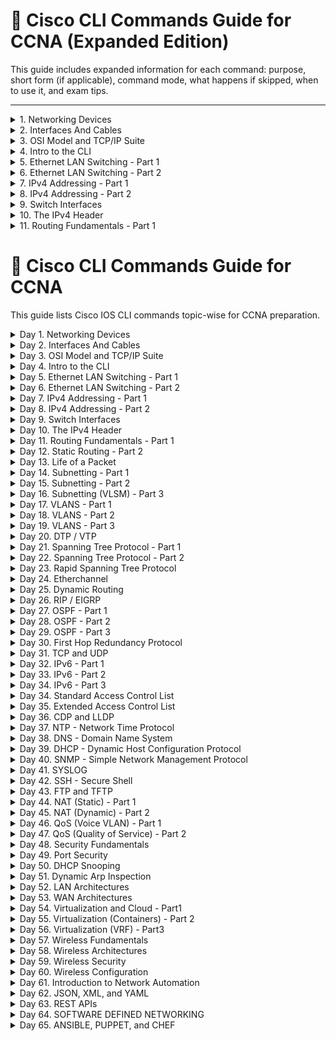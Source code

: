 # 📘 Cisco CLI Commands Guide for CCNA (Expanded Edition)

This guide includes expanded information for each command: purpose, short form (if applicable), command mode, what happens if skipped, when to use it, and exam tips.

---

<details>
<summary>1. Networking Devices</summary>

| Command | Purpose | Short Form | Mode | What Happens If Skipped | When to Use | Exam Tip |
|---|---|---|---|---|---|---|
| `show version` | Shows IOS version, memory, and uptime | — | Privileged EXEC | You miss device details like platform, version, and config register | Initial checks, licensing validation, version upgrades | Exam may show output of this command to ask memory or IOS version |
| `show running-config` | Displays current active config in RAM | `show run` | Privileged EXEC | You won't know current config or settings | Verifying IP, VLAN, ACL, routing setups | Identify real-time changes vs saved configs |
| `show startup-config` | Displays saved config in NVRAM | `show start` | Privileged EXEC | You won't know what config will be applied after reboot | After saving config with `copy run start` to validate | Know the difference between this and `show running-config` |
| `reload` | Restarts the router/switch | — | Privileged EXEC | Device will not reboot, old config may remain active | After saving config or to apply new image | Be aware: can cause downtime unless confirmed |

</details>

<details>
<summary>2. Interfaces And Cables</summary>

| Command | Purpose | Short Form | Mode | What Happens If Skipped | When to Use | Exam Tip |
|---|---|---|---|---|---|---|
| `show ip interface brief` | Summarized interface and IP status | `sh ip int brief` | Privileged EXEC | You won’t quickly see interface up/down and IP | Interface checks, troubleshooting | Best for quick overview of all ports and their IPs |
| `show controllers` | Shows physical status of interface hardware | — | Privileged EXEC | You miss cable or interface hardware issues | Physical layer troubleshooting | Useful when link is up/down inconsistently |
| `ping <ip>` | Sends ICMP echo to test reachability | — | Any EXEC | You won’t know if device is reachable | Verifying Layer 3 connectivity | Exam trick: ping fails may be ACL or wrong subnet mask |
| `traceroute <ip>` | Tracks hop path to destination | `tracert` (Windows equivalent) | Any EXEC | You won’t see where path breaks | Network path troubleshooting | Useful in route loop or asymmetry questions |

</details>

<details>
<summary>3. OSI Model and TCP/IP Suite</summary>

| Command | Purpose | Short Form | Mode | What Happens If Skipped | When to Use | Exam Tip |
|---|---|---|---|---|---|---|
| `show protocols` | Shows configured protocols and addresses | — | Privileged EXEC | You won't know which layer 3 protocols are running | Protocol troubleshooting, Layer 3 validation | Helps check protocol presence like IP, IPX |
| `telnet <ip>` | Opens remote session using TCP port 23 | — | User/Priv EXEC | You can’t remotely access devices | Older method to manage remote routers/switches | Use only in labs—SSH preferred in production |
| `ssh <user>@<ip>` | Secure remote access using TCP port 22 | — | User/Priv EXEC | Remote device cannot be securely accessed | Secure CLI management of Cisco devices | Required over Telnet in secure environments |

</details>

<details>
<summary>4. Intro to the CLI</summary>

| Command | Purpose | Short Form | Mode | What Happens If Skipped | When to Use | Exam Tip |
|---|---|---|---|---|---|---|
| `enable` | Enters privileged EXEC mode from user EXEC mode | `en` | User EXEC | You won’t be able to access configuration commands like `conf t` or show advanced info | Before any configuration, like assigning IPs or setting passwords | First step in most tasks; know its position in command hierarchy |
| `configure terminal` | Enters global configuration mode | `conf t` | Privileged EXEC | You can't configure interfaces, routing, etc. | After `enable`, to start editing device settings | Commonly used before setting hostname, IP addresses, VLANs |
| `exit` | Exits current mode (e.g., interface back to global) | — | Varies | You’ll stay in deeper mode, may apply changes to wrong config area | Used after finishing config in sub-modes like `interface` or `line` | Know the difference between `exit` and `end` in exam |
| `end` | Exits all the way back to privileged EXEC mode | — | Global Config/Sub-Config | You stay in the current config mode unless `exit` is used multiple times | Useful after making multiple changes deep in config | Efficient way to exit quickly, especially in labs |

</details>

<details>
<summary>5. Ethernet LAN Switching - Part 1</summary>

| Command | Purpose | Short Form | Mode | What Happens If Skipped | When to Use | Exam Tip |
|---|---|---|---|---|---|---|
| `show mac address-table` | Shows MAC addresses learned on switch ports | `show mac` | Privileged EXEC | You can’t verify which MACs are mapped to which ports | Useful for verifying switching behavior and troubleshooting | Key for troubleshooting unknown host connections |
| `clear mac address-table dynamic` | Clears all dynamically learned MACs | — | Privileged EXEC | Old MAC entries may persist, causing stale switching info | Before testing MAC learning or clearing network changes | Often used before lab tasks or test cases |

</details>

<details>
<summary>6. Ethernet LAN Switching - Part 2</summary>

| Command | Purpose | Short Form | Mode | What Happens If Skipped | When to Use | Exam Tip |
|---|---|---|---|---|---|---|
| `switchport mode access` | Sets port to access mode | — | Interface Config | VLAN assignment won't work | When assigning VLANs to end hosts | Access ports support only one VLAN |
| `switchport mode trunk` | Enables trunk mode on port | — | Interface Config | VLAN traffic won't pass between switches | To allow multiple VLANs over one link | Needed for inter-switch VLAN communication |

</details>

<details>
<summary>7. IPv4 Addressing - Part 1</summary>

| Command | Purpose | Short Form | Mode | What Happens If Skipped | When to Use | Exam Tip |
|---|---|---|---|---|---|---|
| `ip address <ip> <mask>` | Assign IP to interface | — | Interface Config | Interface won't have Layer 3 address | Basic IP configuration | Exam may test valid subnet assignments |
| `no shutdown` | Enables interface | `no shut` | Interface Config | Interface stays down | After assigning IP to activate interface | Always required after IP assignment |

</details>

<details>
<summary>8. IPv4 Addressing - Part 2</summary>

| Command | Purpose | Short Form | Mode | What Happens If Skipped | When to Use | Exam Tip |
|---|---|---|---|---|---|---|
| `ip default-gateway <ip>` | Sets default gateway | — | Global Config | Switch can't send traffic outside subnet | For Layer 2 switches needing remote management | Key for remote access to switches |

</details>

<details>
<summary>9. Switch Interfaces</summary>

| Command | Purpose | Short Form | Mode | What Happens If Skipped | When to Use | Exam Tip |
|---|---|---|---|---|---|---|
| `interface <type> <number>` | Accesses specific interface config | — | Global Config | You can't modify port-level settings | Before assigning IP or enabling port | Required for interface-level tasks |
| `shutdown` | Disables interface | — | Interface Config | Port remains active | Used to turn off unused ports | Helps improve security |
| `no shutdown` | Enables interface | — | Interface Config | Port remains down | Brings up port after changes | Common mistake to skip in labs |

</details>

<details>
<summary>10. The IPv4 Header</summary>

| Command | Purpose | Short Form | Mode | What Happens If Skipped | When to Use | Exam Tip |
|---|---|---|---|---|---|---|
| `show ip route` | Displays routing table | — | Privileged EXEC | You won’t see learned or static routes | Routing verification | Helps troubleshoot unreachable subnets |
| `debug ip packet` | Real-time packet debug | — | Privileged EXEC | You can’t monitor live traffic | Deep diagnostics | Use with caution—can overload CPU |

</details>

<details>
<summary>11. Routing Fundamentals - Part 1</summary>

| Command | Purpose | Short Form | Mode | What Happens If Skipped | When to Use | Exam Tip |
|---|---|---|---|---|---|---|
| `ip routing` | Enables routing on device | — | Global Config | Device won’t route packets | On Layer 3 switches or routers | Required for static/dynamic routing |
| `show ip route` | Shows routing info | — | Privileged EXEC | No visibility into route decisions | To check learned, static, or default routes | Exam often uses this output for questions |
| `show cdp neighbors` | Shows Cisco neighbors | — | Privileged EXEC | You won’t see connected Cisco devices | Device discovery | Useful when topology is unknown |

</details>















# 📘 Cisco CLI Commands Guide for CCNA

This guide lists Cisco IOS CLI commands topic-wise for CCNA preparation.

<details>
<summary>Day 1. Networking Devices</summary>

| Command | Purpose |
|---|---|
| `show version` | Displays device hardware, software version, and uptime |
| `show running-config` | Displays the active configuration |
| `show startup-config` | Displays configuration stored in NVRAM |
| `reload` | Reboots the device |

</details>

<details>
<summary>Day 2. Interfaces And Cables</summary>

| Command | Purpose |
|---|---|
| `show ip interface brief` | Shows interface status and IP addresses |
| `show controllers` | Displays interface hardware details |
| `ping <ip>` | Tests connectivity |
| `traceroute <ip>` | Traces path to destination |

</details>

<details>
<summary>Day 3. OSI Model and TCP/IP Suite</summary>

| Command | Purpose |
|---|---|
| `show protocols` | Shows configured protocols and addresses |
| `telnet <ip>` | Tests layer 4 TCP connectivity |
| `ssh <user>@<ip>` | Securely connects to remote device |

</details>

<details>
<summary>Day 4. Intro to the CLI</summary>

| Command | Purpose |
|---|---|
| `enable` | Enter privileged EXEC mode |
| `configure terminal` | Enter global configuration mode |
| `exit` | Exit current mode |
| `end` | Exit to privileged EXEC mode |

</details>

<details>
<summary>Day 5. Ethernet LAN Switching - Part 1</summary>

| Command | Purpose |
|---|---|
| `show mac address-table` | Displays MAC addresses learned |
| `clear mac address-table dynamic` | Clears dynamic MAC addresses |

</details>

<details>
<summary>Day 6. Ethernet LAN Switching - Part 2</summary>

| Command | Purpose |
|---|---|
| `switchport mode access` | Sets interface to access mode |
| `switchport mode trunk` | Sets interface to trunk mode |

</details>

<details>
<summary>Day 7. IPv4 Addressing - Part 1</summary>

| Command | Purpose |
|---|---|
| `ip address <ip> <mask>` | Assign IP address to interface |
| `no shutdown` | Enables the interface |

</details>

<details>
<summary>Day 8. IPv4 Addressing - Part 2</summary>

| Command | Purpose |
|---|---|
| `ip default-gateway <ip>` | Sets default gateway for switch |

</details>

<details>
<summary>Day 9. Switch Interfaces</summary>

| Command | Purpose |
|---|---|
| `interface <type> <number>` | Enters specific interface configuration mode |
| `shutdown` | Administratively disables an interface |
| `no shutdown` | Enables an interface |

</details>

<details>
<summary>Day 10. The IPv4 Header</summary>

| Command | Purpose |
|---|---|
| `show ip route` | Displays routing table |
| `debug ip packet` | Debugs packets in real time |

</details>

<details>
<summary>Day 11. Routing Fundamentals - Part 1</summary>

| Command | Purpose |
|---|---|
| `ip routing` | Enables routing on the router |
| `show ip route` | Displays the routing table |
| `show cdp neighbors` | Displays directly connected Cisco devices |

</details>

<details>
<summary>Day 12. Static Routing - Part 2</summary>

| Command | Purpose |
|---|---|
| `ip route <destination> <mask> <next-hop>` | Creates a static route |
| `no ip route <destination> <mask> <next-hop>` | Removes a static route |

</details>

<details>
<summary>Day 13. Life of a Packet</summary>

| Command | Purpose |
|---|---|
| `debug ip packet` | Displays live packet info (for analysis) |
| `show interfaces` | Displays traffic and errors on interfaces |

</details>

<details>
<summary>Day 14. Subnetting - Part 1</summary>

| Command | Purpose |
|---|---|
| `ip address <ip> <subnet>` | Assigns IP address with subnet |
| `show ip interface brief` | Verify IP and interface status |

</details>

<details>
<summary>Day 15. Subnetting - Part 2</summary>

| Command | Purpose |
|---|---|
| `show running-config` | Confirm subnet assignments in config |

</details>

<details>
<summary>Day 16. Subnetting (VLSM) - Part 3</summary>

| Command | Purpose |
|---|---|
| `ip route <subnet> <mask> <next-hop>` | Use custom subnets via static routes |

</details>

<details>
<summary>Day 17. VLANS - Part 1</summary>

| Command | Purpose |
|---|---|
| `vlan <id>` | Creates a VLAN |
| `name <vlan-name>` | Assigns a name to VLAN |

</details>

<details>
<summary>Day 18. VLANS - Part 2</summary>

| Command | Purpose |
|---|---|
| `interface <type> <num>` | Access interface |
| `switchport access vlan <id>` | Assigns VLAN to access port |

</details>

<details>
<summary>Day 19. VLANS - Part 3</summary>

| Command | Purpose |
|---|---|
| `switchport mode access` | Sets interface to access mode |
| `switchport trunk encapsulation dot1q` | Sets trunking to dot1q |
| `switchport mode trunk` | Sets trunk mode |

</details>

<details>
<summary>Day 20. DTP / VTP</summary>

| Command | Purpose |
|---|---|
| `vtp mode transparent/server/client` | Sets VTP mode |
| `vtp domain <name>` | Sets VTP domain |
| `vtp password <pass>` | Sets VTP password |

</details>

<details>
<summary>Day 21. Spanning Tree Protocol - Part 1</summary>

| Command | Purpose |
|---|---|
| `spanning-tree vlan <id> priority <value>` | Set priority for STP root |
| `show spanning-tree` | Displays spanning-tree info |

</details>

<details>
<summary>Day 22. Spanning Tree Protocol - Part 2</summary>

| Command | Purpose |
|---|---|
| `spanning-tree portfast` | Enables fast transition for ports |
| `spanning-tree bpduguard enable` | Protects STP topology from loops |

</details>

<details>
<summary>Day 23. Rapid Spanning Tree Protocol</summary>

| Command | Purpose |
|---|---|
| `spanning-tree mode rapid-pvst` | Enables RSTP mode |

</details>

<details>
<summary>Day 24. Etherchannel</summary>

| Command | Purpose |
|---|---|
| `interface range fa0/1 - 2` | Select multiple interfaces |
| `channel-group 1 mode active` | Creates EtherChannel using LACP |
| `show etherchannel summary` | View EtherChannel status |

</details>

<details>
<summary>Day 25. Dynamic Routing</summary>

| Command | Purpose |
|---|---|
| `router rip` | Enters RIP configuration |
| `router eigrp <asn>` | Enters EIGRP configuration |
| `router ospf <pid>` | Enters OSPF config |

</details>

<details>
<summary>Day 26. RIP / EIGRP</summary>

| Command | Purpose |
|---|---|
| `network <network>` | Advertise network in dynamic protocol |
| `no auto-summary` | Disable automatic summarization |

</details>

<details>
<summary>Day 27. OSPF - Part 1</summary>

| Command | Purpose |
|---|---|
| `router ospf <id>` | Starts OSPF config |
| `network <ip> <wildcard> area <id>` | Assign network to OSPF area |

</details>

<details>
<summary>Day 28. OSPF - Part 2</summary>

| Command | Purpose |
|---|---|
| `show ip ospf neighbor` | Displays OSPF neighbors |

</details>

<details>
<summary>Day 29. OSPF - Part 3</summary>

| Command | Purpose |
|---|---|
| `passive-interface default` | Prevents OSPF hellos on all interfaces |
| `no passive-interface <intf>` | Allows hello on selected interface |

</details>

<details>
<summary>Day 30. First Hop Redundancy Protocol</summary>

| Command | Purpose |
|---|---|
| `standby <group> ip <ip>` | Configures HSRP virtual IP |
| `show standby` | Displays HSRP status |

</details>

<details>
<summary>Day 31. TCP and UDP</summary>

| Command | Purpose |
|---|---|
| `show ip protocols` | Shows active routing protocols and ports |
| `show tcp brief` | Displays TCP connections |

</details>

<details>
<summary>Day 32. IPv6 - Part 1</summary>

| Command | Purpose |
|---|---|
| `ipv6 unicast-routing` | Enables IPv6 routing |
| `ipv6 address <addr>/<prefix>` | Assigns IPv6 to interface |

</details>

<details>
<summary>Day 33. IPv6 - Part 2</summary>

| Command | Purpose |
|---|---|
| `router ospf <id> ipv6` | Enable OSPFv3 for IPv6 |

</details>

<details>
<summary>Day 34. IPv6 - Part 3</summary>

| Command | Purpose |
|---|---|
| `show ipv6 route` | View IPv6 routing table |
| `ping ipv6 <addr>` | Ping using IPv6 |

</details>

<details>
<summary>Day 34. Standard Access Control List</summary>

| Command | Purpose |
|---|---|
| `access-list 10 permit 192.168.1.0 0.0.0.255` | Create standard ACL to permit a subnet |
| `interface <intf>` | Enter interface |
| `ip access-group 10 in` | Apply ACL to interface inbound |

</details>

<details>
<summary>Day 35. Extended Access Control List</summary>

| Command | Purpose |
|---|---|
| `access-list 101 permit tcp 192.168.1.0 0.0.0.255 any eq 80` | Permit HTTP from subnet |
| `ip access-group 101 out` | Apply ACL outbound |

</details>

<details>
<summary>Day 36. CDP and LLDP</summary>

| Command | Purpose |
|---|---|
| `show cdp neighbors` | View Cisco neighbors |
| `show lldp neighbors` | View LLDP neighbors |

</details>

<details>
<summary>Day 37. NTP - Network Time Protocol</summary>

| Command | Purpose |
|---|---|
| `ntp server <ip>` | Set NTP server |
| `show ntp status` | Verify NTP sync |

</details>

<details>
<summary>Day 38. DNS - Domain Name System</summary>

| Command | Purpose |
|---|---|
| `ip name-server <ip>` | Set DNS server |
| `ping www.cisco.com` | Test DNS resolution |

</details>

<details>
<summary>Day 39. DHCP - Dynamic Host Configuration Protocol</summary>

| Command | Purpose |
|---|---|
| `ip dhcp pool <name>` | Create DHCP pool |
| `network 192.168.1.0 255.255.255.0` | Define network |
| `default-router 192.168.1.1` | Set default gateway |

</details>

<details>
<summary>Day 40. SNMP - Simple Network Management Protocol</summary>

| Command | Purpose |
|---|---|
| `snmp-server community public RO` | Configure SNMP read-only community |
| `show snmp` | Displays SNMP status |

</details>

<details>
<summary>Day 41. SYSLOG</summary>

| Command | Purpose |
|---|---|
| `logging <server-ip>` | Set Syslog server |
| `logging trap warnings` | Set logging level |

</details>

<details>
<summary>Day 42. SSH - Secure Shell</summary>

| Command | Purpose |
|---|---|
| `hostname Router` | Set hostname |
| `ip domain-name local` | Set domain name |
| `crypto key generate rsa` | Generate RSA keys |
| `username admin password cisco` | Create user |
| `line vty 0 4` | Configure SSH access |

</details>

<details>
<summary>Day 43. FTP and TFTP</summary>

| Command | Purpose |
|---|---|
| `copy running-config tftp` | Backup config to TFTP |
| `copy tftp running-config` | Restore config from TFTP |

</details>

<details>
<summary>Day 44. NAT (Static) - Part 1</summary>

| Command | Purpose |
|---|---|
| `ip nat inside source static 192.168.1.10 203.0.113.10` | Configure static NAT |

</details>

<details>
<summary>Day 45. NAT (Dynamic) - Part 2</summary>

| Command | Purpose |
|---|---|
| `ip nat pool MYPOOL 203.0.113.100 203.0.113.110 netmask 255.255.255.0` | Define NAT pool |
| `access-list 1 permit 192.168.1.0 0.0.0.255` | Match inside network |
| `ip nat inside source list 1 pool MYPOOL` | Apply dynamic NAT |

</details>

<details>
<summary>Day 46. QoS (Voice VLAN) - Part 1</summary>

| Command | Purpose |
|---|---|
| `mls qos` | Enable QoS globally |
| `switchport voice vlan 10` | Assign voice VLAN to port |

</details>

<details>
<summary>Day 47. QoS (Quality of Service) - Part 2</summary>

| Command | Purpose |
|---|---|
| `priority-queue out` | Enable priority queuing |
| `mls qos trust dscp` | Trust DSCP values on port |

</details>

<details>
<summary>Day 48. Security Fundamentals</summary>

| Command | Purpose |
|---|---|
| `service password-encryption` | Encrypt passwords |
| `enable secret <pwd>` | Set secure privileged exec password |

</details>

<details>
<summary>Day 49. Port Security</summary>

| Command | Purpose |
|---|---|
| `switchport port-security` | Enable port security |
| `switchport port-security maximum 1` | Limit MAC addresses |
| `switchport port-security violation shutdown` | Shutdown on violation |

</details>

<details>
<summary>Day 50. DHCP Snooping</summary>

| Command | Purpose |
|---|---|
| `ip dhcp snooping` | Enable DHCP snooping |
| `ip dhcp snooping vlan 1` | Enable for VLAN 1 |
| `ip dhcp snooping trust` | Trust port (uplink) |

</details>

<details>
<summary>Day 51. Dynamic Arp Inspection</summary>

| Command | Purpose |
|---|---|
| `ip arp inspection vlan 1` | Enable DAI for VLAN 1 |
| `ip arp inspection trust` | Trust specific port |

</details>

<details>
<summary>Day 52. LAN Architectures</summary>

| Command | Purpose |
|---|---|
| `show vlan brief` | Displays VLAN info |
| `show interfaces status` | Displays interface and speed info |

</details>

<details>
<summary>Day 53. WAN Architectures</summary>

| Command | Purpose |
|---|---|
| `show ip interface` | Displays IP and encapsulation on interfaces |
| `encapsulation ppp` | Set PPP on serial interface |

</details>

<details>
<summary>Day 54. Virtualization and Cloud - Part1</summary>

| Command | Purpose |
|---|---|
| `show version` | Confirms platform and virtualization support |
| `show platform` | Displays hardware capabilities |

</details>

<details>
<summary>Day 55. Virtualization (Containers) - Part 2</summary>

| Command | Purpose |
|---|---|
| `docker ps` | Lists running containers (Cisco IOx environments) |

</details>

<details>
<summary>Day 56. Virtualization (VRF) - Part3</summary>

| Command | Purpose |
|---|---|
| `ip vrf <name>` | Creates VRF |
| `ip route vrf <name> <dest> <mask> <next-hop>` | Routing inside VRF |

</details>

<details>
<summary>Day 57. Wireless Fundamentals</summary>

| Command | Purpose |
|---|---|
| `show controllers dot11Radio 0` | Wireless radio details |
| `show wlan summary` | List of WLANs |

</details>

<details>
<summary>Day 58. Wireless Architectures</summary>

| Command | Purpose |
|---|---|
| `show wireless stats` | Wireless client and AP statistics |

</details>

<details>
<summary>Day 59. Wireless Security</summary>

| Command | Purpose |
|---|---|
| `security wpa psk set-key ascii 0 <key>` | Set WPA key |

</details>

<details>
<summary>Day 60. Wireless Configuration</summary>

| Command | Purpose |
|---|---|
| `interface dot11Radio 0` | Access wireless interface |
| `ssid <name>` | Create SSID |
| `authentication open` | Set auth type |

</details>

<details>
<summary>Day 61. Introduction to Network Automation</summary>

| Command | Purpose |
|---|---|
| `show version | json` | Show output in JSON (NX-OS) |
| `restconf` | Enable RESTCONF on modern IOS XE |

</details>

<details>
<summary>Day 62. JSON, XML, and YAML</summary>

| Command | Purpose |
|---|---|
| `show interfaces | include json` | Use JSON output format if supported |

</details>

<details>
<summary>Day 63. REST APIs</summary>

| Command | Purpose |
|---|---|
| `ip http server` | Enable HTTP server |
| `ip http secure-server` | Enable HTTPS server |

</details>

<details>
<summary>Day 64. SOFTWARE DEFINED NETWORKING</summary>

| Command | Purpose |
|---|---|
| `sdm prefer lanbase-routing` | Optimize for SDN-like routing |
| `show license` | Show SDN or DNA licensing |

</details>

<details>
<summary>Day 65. ANSIBLE, PUPPET, and CHEF</summary>

| Command | Purpose |
|---|---|
| `netconf-yang` | Enable NETCONF/YANG for automation |
| `show management api` | Verify APIs for automation tools |

</details>

